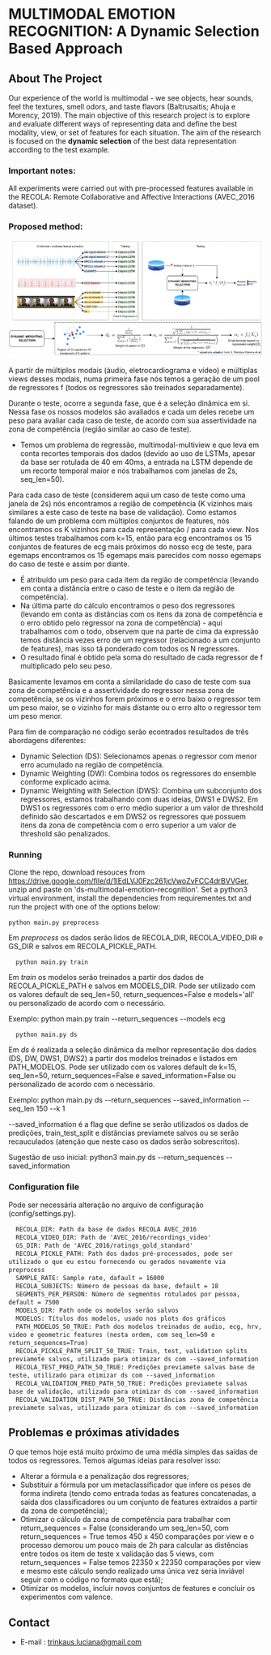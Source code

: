
# MULTIMODAL EMOTION RECOGNITION: A Dynamic Selection Based Approach


## About The Project
Our experience of the world is multimodal - we see objects, hear sounds, feel the textures, smell odors, and taste flavors (Baltrusaitis; Ahuja e Morency, 2019). The main objective of this research project is to explore and evaluate different ways of representing data and define the best modality, view, or set of features for each situation. The aim of the research is focused on the **dynamic selection** of the best data representation according to the test example.

### Important notes:
All experiments were carried out with pre-processed features available in the RECOLA: Remote Collaborative and Affective Interactions (AVEC_2016 dataset).

### Proposed method:

![image](https://raw.githubusercontent.com/lucianamenon/ds-multimodal-emotion-recognition/main/images/metodo.png)

A partir de múltiplos modais (áudio, eletrocardiograma e vídeo) e múltiplas views desses modais, numa primeira fase nós temos a geração de um pool de regressores f (todos os regressores são treinados separadamente).

Durante o teste, ocorre a segunda fase, que é a seleção dinâmica em si. Nessa fase os nossos modelos são avaliados e cada um deles recebe um peso para avaliar cada caso de teste, de acordo com sua assertividade na zona de competência (região similar ao caso de teste).
- Temos um problema de regressão, multimodal-multiview e que leva em conta recortes temporais dos dados (devido ao uso de LSTMs, apesar da base ser rotulada de 40 em 40ms, a entrada na LSTM depende de um recorte temporal maior e nós trabalhamos com janelas de 2s, seq_len=50).

Para cada caso de teste (considerem aqui um caso de teste como uma janela de 2s) nós encontramos a região de competência (K vizinhos mais similares a este caso de teste na base de validação). Como estamos falando de um problema com múltiplos conjuntos de features, nós encontramos os K vizinhos para cada representação / para cada view. Nos últimos testes trabalhamos com k=15, então para ecg encontramos os 15 conjuntos de features de ecg mais próximos do nosso ecg de teste, para egemaps encontramos os 15 egemaps mais parecidos com nosso egemaps do caso de teste e assim por diante.

-  É atribuído um peso para cada item da região de competência (levando em conta a distância entre o caso de teste e o item da região de competência).
- Na última parte do cálculo encontramos o peso dos regressores (levando em conta as distâncias com os itens da zona de competência e o erro obtido pelo regressor na zona de competência) - aqui trabalhamos com o todo, observem que na parte de cima da expressão temos distância vezes erro de um regressor (relacionado a um conjunto de features), mas isso tá ponderado com todos os N regressores.
- O resultado final é obtido pela soma do resultado de cada regressor de f multiplicado pelo seu peso.

Basicamente levamos em conta a similaridade do caso de teste com sua zona de competência e a assertividade do regressor nessa zona de competência, se os vizinhos forem próximos e o erro baixo o regressor tem um peso maior, se o vizinho for mais distante ou o erro alto o regressor tem um peso menor. 

Para fim de comparação no código serão econtrados resultados de três abordagens diferentes:
- Dynamic Selection (DS): Selecionamos apenas o regressor com menor erro acumulado na região de competência. 
- Dynamic Weighting (DW): Combina todos os regressores do ensemble conforme explicado acima.
- Dynamic Weighting with Selection (DWS): Combina um subconjunto dos regressores, estamos trabalhando com duas ideias, DWS1 e DWS2. Em DWS1 os regressores com o erro médio superior a um valor de threshold definido são descartados e em DWS2 os regressores que possuem itens da zona de competência com o erro superior a um valor de threshold são penalizados.

### Running

Clone the repo, download resouces from <https://drive.google.com/file/d/1IEdLVJ0Fzc261jcVwoZvFCC4drBVVGer>, unzip and paste on 'ds-multimodal-emotion-recognition'. Set a python3 virtual environment, install the dependencies from requirementes.txt and run the project with one of the options below:

```
python main.py preprocess 
```
Em *preprocess* os dados serão lidos de RECOLA_DIR, RECOLA_VIDEO_DIR e GS_DIR e salvos em RECOLA_PICKLE_PATH.

```
  python main.py train 
```
Em *train* os modelos serão treinados a partir dos dados de RECOLA_PICKLE_PATH e salvos em MODELS_DIR. Pode ser utilizado com os valores default de seq_len=50, return_sequences=False e models='all' ou personalizado de acordo com o necessário. 

  Exemplo: python main.py train  --return_sequences --models ecg

```
  python main.py ds
```
Em *ds* é realizada a seleção dinâmica da melhor representação dos dados (DS, DW, DWS1, DWS2) a partir dos modelos treinados e listados em PATH_MODELOS. Pode ser utilizado com os valores default de k=15, seq_len=50, return_sequences=False e saved_information=False ou personalizado de acordo com o necessário. 

  Exemplo: python main.py ds --return_sequences --saved_information --seq_len 150 --k 1

--saved_information é a flag que define se serão utilizados os dados de predições, train_test_split e distâncias previamete salvos ou se serão recauculados (atenção que neste caso os dados serão sobrescritos).

  Sugestão de uso inicial: python3 main.py ds --return_sequences --saved_information

### Configuration file

Pode ser necessária alteração no arquivo de configuração (config/settings.py).

```
  RECOLA_DIR: Path da base de dados RECOLA AVEC_2016
  RECOLA_VIDEO_DIR: Path de 'AVEC_2016/recordings_video'
  GS_DIR: Path de 'AVEC_2016/ratings_gold_standard' 
  RECOLA_PICKLE_PATH: Path dos dados pré-processados, pode ser utilizado o que eu estou fornecendo ou gerados novamente via preprocess
  SAMPLE_RATE: Sample rate, dafault = 16000
  RECOLA_SUBJECTS: Número de pessoas da base, default = 18
  SEGMENTS_PER_PERSON: Número de segmentos rotulados por pessoa, default = 7500
  MODELS_DIR: Path onde os modelos serão salvos
  MODELOS: Títulos dos modelos, usado nos plots dos gráficos
  PATH_MODELOS_50_TRUE: Path dos modelos treinados de audio, ecg, hrv, video e geometric features (nesta ordem, com seq_len=50 e return_sequences=True)
  RECOLA_PICKLE_PATH_SPLIT_50_TRUE: Train, test, validation splits previamete salvos, utilizado para otimizar ds com --saved_information
  RECOLA_TEST_PRED_PATH_50_TRUE: Predições previamete salvas base de teste, utilizado para otimizar ds com --saved_information
  RECOLA_VALIDATION_PRED_PATH_50_TRUE: Predições previamete salvas base de validação, utilizado para otimizar ds com --saved_information
  RECOLA_VALIDATION_DIST_PATH_50_TRUE: Distâncias zona de competência previamete salvas, utilizado para otimizar ds com --saved_information

```
## Problemas e próximas atividades

O que temos hoje está muito próximo de uma média simples das saídas de todos os regressores. Temos algumas ideias para resolver isso:

- Alterar a fórmula e a penalização dos regressores;
- Substituir a fórmula por um metaclassificador que infere os pesos de forma indireta (tendo como entrada todas as features concatenadas, a saída dos classificadores ou um conjunto de features extraídos a partir da zona de competência);
- Otimizar o cálculo da zona de competência para trabalhar com return_sequences = False (considerando um seq_len=50, com return_sequences = True temos 450 x 450 comparações por view e o processo demorou um pouco mais de 2h para calcular as distências entre todos os item de teste x validação das 5 views, com return_sequences = False temos 22350 x 22350 comparações por view e mesmo este cálculo sendo realizado uma única vez seria inviável seguir com o código no formato que está);
- Otimizar os modelos, incluir novos conjuntos de features e concluir os experimentos com valence.

## Contact

* E-mail : trinkaus.luciana@gmail.com 

